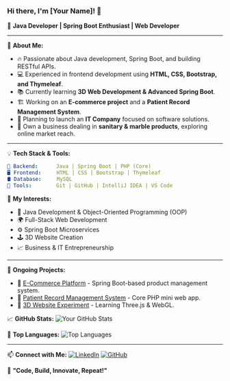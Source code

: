 ### Hi there, I'm [Your Name]! 👋

🚀 **Java Developer | Spring Boot Enthusiast | Web Developer**

---

🌟 **About Me:**
- 🔥 Passionate about Java development, Spring Boot, and building RESTful APIs.
- 💻 Experienced in frontend development using **HTML, CSS, Bootstrap, and Thymeleaf**.
- 📚 Currently learning **3D Web Development & Advanced Spring Boot**.
- 🏗️ Working on an **E-commerce project** and a **Patient Record Management System**.
- 🏢 Planning to launch an **IT Company** focused on software solutions.
- 🛒 Own a business dealing in **sanitary & marble products**, exploring online market reach.

---

💡 **Tech Stack & Tools:**
```yaml
💾 Backend:      Java | Spring Boot | PHP (Core)
🖥️ Frontend:     HTML | CSS | Bootstrap | Thymeleaf
🛢️ Database:     MySQL
🔧 Tools:        Git | GitHub | IntelliJ IDEA | VS Code
```

📌 **My Interests:**
- 🎯 Java Development & Object-Oriented Programming (OOP)
- 🌍 Full-Stack Web Development
- ⚙️ Spring Boot Microservices
- 🕹️ 3D Website Creation
- 📈 Business & IT Entrepreneurship

---

📂 **Ongoing Projects:**
- 🔹 [E-Commerce Platform](#) - Spring Boot-based product management system.
- 🔹 [Patient Record Management System](#) - Core PHP mini web app.
- 🔹 [3D Website Experiment](#) - Learning Three.js & WebGL.

📈 **GitHub Stats:**
![Your GitHub Stats](https://github-readme-stats.vercel.app/api?username=your-github-username&show_icons=true&theme=tokyonight)

🌟 **Top Languages:**
![Top Languages](https://github-readme-stats.vercel.app/api/top-langs/?username=your-github-username&layout=compact&theme=tokyonight)

---

📫 **Connect with Me:**
[![LinkedIn](https://img.shields.io/badge/LinkedIn-blue?logo=linkedin&logoColor=white&style=for-the-badge)](https://linkedin.com/in/your-profile)
[![GitHub](https://img.shields.io/badge/GitHub-black?logo=github&logoColor=white&style=for-the-badge)](https://github.com/your-github-username)

🚀 **"Code, Build, Innovate, Repeat!"**
